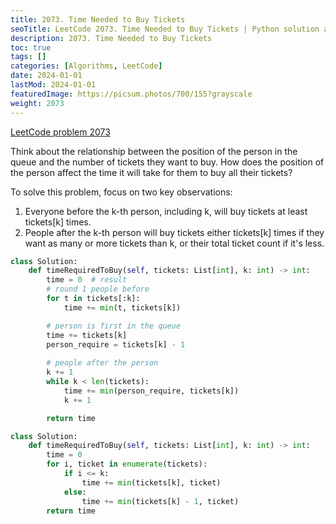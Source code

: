 ```yaml
---
title: 2073. Time Needed to Buy Tickets
seoTitle: LeetCode 2073. Time Needed to Buy Tickets | Python solution and explanation
description: 2073. Time Needed to Buy Tickets
toc: true
tags: []
categories: [Algorithms, LeetCode]
date: 2024-01-01
lastMod: 2024-01-01
featuredImage: https://picsum.photos/700/155?grayscale
weight: 2073
---
```


[LeetCode problem 2073](https://leetcode.com/problems/time-needed-to-buy-tickets/)

Think about the relationship between the position of the person in the queue and the number of tickets they want to buy. How does the position of the person affect the time it will take for them to buy all their tickets?

To solve this problem, focus on two key observations:

1. Everyone before the k-th person, including k, will buy tickets at least tickets[k] times.
1. People after the k-th person will buy tickets either tickets[k] times if they want as many or more tickets than k, or their total ticket count if it's less.

```python
class Solution:
    def timeRequiredToBuy(self, tickets: List[int], k: int) -> int:
        time = 0  # result
        # round 1 people before
        for t in tickets[:k]:
            time += min(t, tickets[k])

        # person is first in the queue
        time += tickets[k]
        person_require = tickets[k] - 1
        
        # people after the person
        k += 1
        while k < len(tickets):
            time += min(person_require, tickets[k])
            k += 1

        return time
```

```python
class Solution:
    def timeRequiredToBuy(self, tickets: List[int], k: int) -> int:
        time = 0
        for i, ticket in enumerate(tickets):
            if i <= k:
                time += min(tickets[k], ticket)
            else:
                time += min(tickets[k] - 1, ticket)
        return time
```
